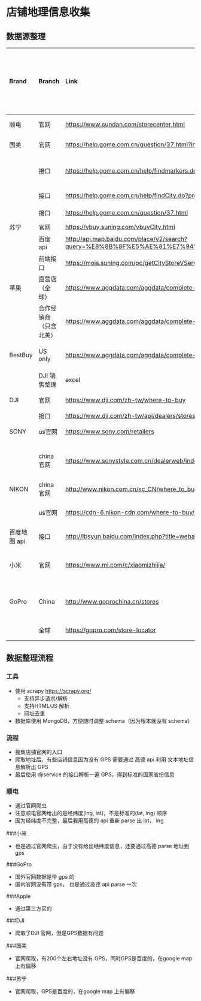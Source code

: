 # 店铺地理信息收集

## 数据源整理

| Brand        |         Branch         | Link                                                         | Remarks                           | 目前已经入库的 | Dimension  Source |
| :------------ | :-------------------- | :----------------------------------------------------------- | :-------------------------------- | -------------- | ----------------- |
| 顺电         |          官网          | https://www.sundan.com/storecenter.html                      | 可以通过爬虫获取                  | 1              | 1                 |
| 国美         |          官网          | https://help.gome.com.cn/question/37.html?intcmp=sy-1000043114-0 | 可以爬出爬取                      |                |                   |
|              |          接口          | https://help.gome.com.cn/help/findmarkers.do                 | form-data  find store by city id  |                | 1                 |
|              |          接口          | https://help.gome.com.cn/help/findCity.do?provinceId=15000000&_=1524641769587 | find city id                      |                | 1                 |
|              |          接口          | https://help.gome.com.cn/question/37.html                    | Province id                       |                | 1                 |
| 苏宁         |          官网          | https://vbuy.suning.com/vbuyCity.html                        | 易购代表                          | 1              | 1                 |
|              |        百度 api        | http://api.map.baidu.com/place/v2/search?query=%E8%8B%8F%E5%AE%81%E7%94%B5%E5%99%A8&region=%E6%9D%AD%E5%B7%9E&page_size=20%E7%9A%84&output=json&page_num=0&ak=qXINrzrUL7ks5fBxA7xk95eFpUPp3TmP | 通过百度api 请求                  |                |                   |
|              |        前端接口        | https://mois.suning.com/pc/getCityStoreVServants/010-1-cityDataCb.html?callback=cityDataCb&_=1524643166243 |                                   |                |                   |
| 苹果         |     直营店（全球）     | https://www.aggdata.com/aggdata/complete-list-apple-retail-store-locations | 购买后可以持续更新                | 1              | 1                 |
|              | 合作经销商（只含北美） | https://www.aggdata.com/aggdata/complete-list-apple-specialists-distributor-locations | 购买后可以持续更新                | 1              |                   |
| BestBuy      |        US only         | https://www.aggdata.com/aggdata/complete-list-best-buy-locations | 购买后可以持续更新                | 1              |                   |
|              |      DJI 销售整理      | excel                                                        |                                   |                | 1                 |
| DJI          |          官网          | https://www.dji.com/zh-tw/where-to-buy                       | 内部获取 or 爬取                  | 1              |                   |
|              |          接口          | https://www.dji.com/zh-tw/api/dealers/stores/cn              |                                   |                | 1                 |
| SONY         |         us官网         | https://www.sony.com/retailers                               | 只有零食商的名字                  |                |                   |
|              |       china官网        | https://www.sonystyle.com.cn/dealerweb/index.html            | 基本都是代理商，小量直营店（5家） |                |                   |
| NIKON        |       china官网        | http://www.nikon.com.cn/sc_CN/where_to_buy/image_shop.page?lang= |                                   |                |                   |
|              |         us官网         | https://cdn-6.nikon-cdn.com/where-to-buy/nikon_img_auth_dealers.pdf | 只有代理商名单的pdf               |                |                   |
| 百度地图 api |          接口          | http://lbsyun.baidu.com/index.php?title=webapi/guide/webservice-placeapi |                                   |                |                   |
| 小米         |          官网          | https://www.mi.com/c/xiaomizhijia/                           | 爬虫 然后谷歌接口解析出GPS        |                | 1                 |
| GoPro        |         China          | http://www.goprochina.cn/stores                              | 爬虫 然后谷歌接口解析出GPS        |                | 1                 |
|              |          全球          | https://gopro.com/store-locator                              | 爬虫，带坐标                      |                | 1                 |


## 数据整理流程

### 工具

- 使用 scrapy https://scrapy.org/
  - 支持异步请求/解析
  - 支持HTML/JS 解析
  - 网址去重
- 数据库使用 MongoDB，方便随时调整 schema（因为根本就没有 schema）

### 流程

- 搜集店铺官网的入口
- 爬取地址后，有些店铺信息因为没有 GPS 需要通过 高德 api 利用 文本地址信息解析出 GPS
- 最后使用 djiservice 的接口解析一遍 GPS，得到标准的国家省份信息

### 顺电

- 通过官网爬虫
- 注意顺电官网给出的是经纬度(lng, lat)，不是标准的(lat, lng) 顺序
- 因为经纬度不完整，最后我用高德的 api 重新 parse 出 lat， lng

###小米

- 也是通过官网爬虫，由于没有给出经纬度信息，还要通过高德 parse 地址到 gps

###GoPro

- 国外官网数据是带 gps 的
- 国内官网没有带 gps， 也是通过高德 api parse 一次

###Apple

- 通过第三方买的

###DJI

- 爬取了DJI 官网，但是GPS数据有问题

###国美

- 官网爬取，有200个左右地址没有 GPS，同时GPS是百度的，在google map 上有偏移

###苏宁 

- 官网爬取，GPS是百度的，在google map 上有偏移